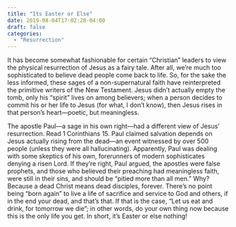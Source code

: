 ```yaml
---
title: "Its Easter or Else"
date: 2019-08-04T17:02:28-04:00
draft: false
categories:
  - "Resurrection"
---
```


It has become somewhat fashionable for certain “Christian” leaders to view the physical resurrection of Jesus as a fairy tale. After all, we’re much too sophisticated to believe dead people come back to life. So, for the sake the less informed, these sages of a non-supernatural faith have reinterpreted the primitive writers of the New Testament. Jesus didn’t actually empty the tomb, only his “spirit” lives on among believers; when a person decides to commit his or her life to Jesus (for what, I don’t know), then Jesus rises in that person’s heart—poetic, but meaningless.

The apostle Paul—a sage in his own right—had a different view of Jesus’ resurrection. Read 1 Corinthians 15. Paul claimed salvation depends on Jesus actually rising from the dead—an event witnessed by over 500 people (unless they were all hallucinating). Apparently, Paul was dealing with some skeptics of his own, forerunners of modern sophisticates denying a risen Lord. If they’re right, Paul argued, the apostles were false prophets, and those who believed their preaching had meaningless faith, were still in their sins, and should be “pitied more than all men.” Why? Because a dead Christ means dead disciples, forever. There’s no point being “born again” to live a life of sacrifice and service to God and others, if in the end your dead, and that’s that. If that is the case, “Let us eat and drink, for tomorrow we die”; in other words, do your own thing now because this is the only life you get. In short, it’s Easter or else nothing!
